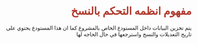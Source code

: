 <div  dir="rtl">  <h1 style="color:#B03A2E" >  مفهوم انظمه التحكم بالنسخ </h1>

 <div  dir="rtl">  يتم تخزين البيانات داخل المستودع الخاص بالمشروع كما ان هذا المستودع يحتوي على تاريخ التعديلات والنسخ واسترجعها في حال الحاجه لها  </div>